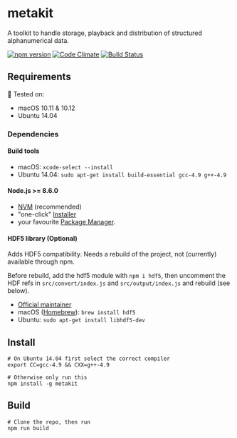 # metakit

A toolkit to handle storage, playback and distribution of structured alphanumerical data.

[![npm version](https://badge.fury.io/js/metakit.svg)](https://badge.fury.io/js/metakit)
[![Code Climate](https://codeclimate.com/github/PieceMeta/node-metakit/badges/gpa.svg)](https://codeclimate.com/github/PieceMeta/node-metakit)
[![Build Status](https://travis-ci.org/PieceMeta/node-metakit.svg?branch=master)](https://travis-ci.org/PieceMeta/node-metakit)

## Requirements

:rocket: Tested on:
* macOS 10.11 & 10.12
* Ubuntu 14.04

### Dependencies

#### Build tools
  - macOS: ``xcode-select --install``
  - Ubuntu 14.04: ``sudo apt-get install build-essential gcc-4.9 g++-4.9``
  
#### Node.js >= 8.6.0
  - [NVM](https://github.com/creationix/nvm#installation) (recommended)
  - "one-click" [Installer](https://nodejs.org/en/download/current/)
  - your favourite
  [Package Manager](https://nodejs.org/en/download/package-manager/).

#### HDF5 library (Optional)

Adds HDF5 compatibility. Needs a rebuild of the project, not (currently) available through npm.

Before rebuild, add the hdf5 module with ``npm i hdf5``, then uncomment the HDF refs in ``src/convert/index.js`` and ``src/output/index.js`` and rebuild (see below).

  - [Official maintainer](https://www.hdfgroup.org/downloads/hdf5/)
  - macOS ([Homebrew](https://docs.brew.sh/Installation.html)):
  ``brew install hdf5``
  - Ubuntu: ``sudo apt-get install libhdf5-dev``

## Install

```shell
# On Ubuntu 14.04 first select the correct compiler
export CC=gcc-4.9 && CXX=g++-4.9

# Otherwise only run this
npm install -g metakit
```

## Build

```shell
# Clone the repo, then run
npm run build
```
